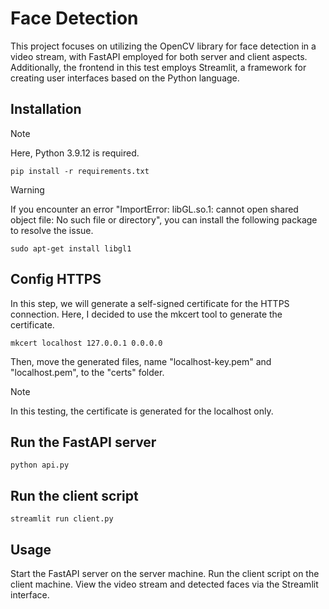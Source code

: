 # Face Detection

This project focuses on utilizing the OpenCV library for face detection in a video stream, with FastAPI employed for both server and client aspects. Additionally, the frontend in this test employs Streamlit, a framework for creating user interfaces based on the Python language.


## Installation

> [!Note]
> Here, Python 3.9.12 is required.

```
pip install -r requirements.txt
```

> [!Warning]
> If you encounter an error "ImportError: libGL.so.1: cannot open shared object file: No such file or directory", you can install the following package to resolve the issue.
```
sudo apt-get install libgl1 
```

## Config HTTPS
In this step, we will generate a self-signed certificate for the HTTPS connection.
Here, I decided to use the mkcert tool to generate the certificate.
```
mkcert localhost 127.0.0.1 0.0.0.0
```
Then, move the generated files, name "localhost-key.pem" and "localhost.pem", to the "certs" folder.

> [!Note]
> In this testing, the certificate is generated for the localhost only.

## Run the FastAPI server
```
python api.py
```

## Run the client script
```
streamlit run client.py
```

## Usage
Start the FastAPI server on the server machine.
Run the client script on the client machine.
View the video stream and detected faces via the Streamlit interface.
